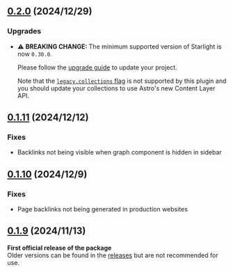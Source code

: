 ## [0.2.0](https://github.com/Fevol/starlight-site-graph/releases/tag/0.2.0) (2024/12/29)

### Upgrades

-   ⚠️ **BREAKING CHANGE:** The minimum supported version of Starlight is now `0.30.0`.

    Please follow the [upgrade guide](https://github.com/withastro/starlight/releases/tag/%40astrojs/starlight%400.30.0) to update your project.

    Note that the [`legacy.collections` flag](https://docs.astro.build/en/reference/legacy-flags/#collections) is not supported by this plugin and you should update your collections to use Astro's new Content Layer API.

## [0.1.11](https://github.com/Fevol/starlight-site-graph/releases/tag/0.1.11) (2024/12/12)

### Fixes

-   Backlinks not being visible when graph component is hidden in sidebar

## [0.1.10](https://github.com/Fevol/starlight-site-graph/releases/tag/0.1.10) (2024/12/9)

### Fixes

-   Page backlinks not being generated in production websites

## [0.1.9](https://github.com/Fevol/starlight-site-graph/releases/tag/0.1.9) (2024/11/13)

**First official release of the package** <br/>
Older versions can be found in the [releases](https://github.com/Fevol/starlight-site-graph/releases) but are not recommended for use.
